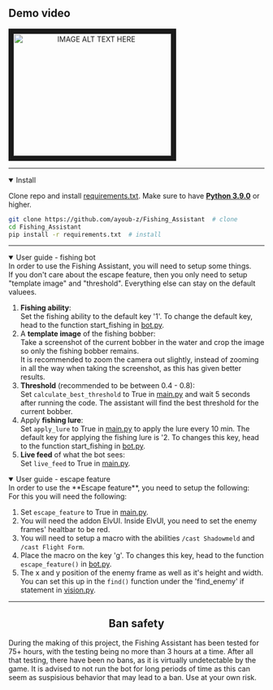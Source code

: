 ## Demo video

<a align="center" href="http://www.youtube.com/watch?feature=player_embedded&v=81YQVH4vXec
" target="_blank"><img src="http://img.youtube.com/vi/81YQVH4vXec/0.jpg" 
alt="IMAGE ALT TEXT HERE" width="310" height="240" border="10" /></a>


---

<details open>
<summary>Install</summary>
 
Clone repo and install [requirements.txt](https://github.com/ayoub-z/Fishing_Assistant/blob/master/requirements.txt). Make sure to have [**Python 3.9.0**](https://www.python.org/downloads) or higher.

```bash
git clone https://github.com/ayoub-z/Fishing_Assistant  # clone
cd Fishing_Assistant
pip install -r requirements.txt  # install
```
  
</details>

---

<details open>
<summary>User guide - fishing bot</summary>
In order to use the Fishing Assistant, you will need to setup some things. <br>
If you don't care about the escape feature, then you only need to setup "template image" and "threshold". Everything else can stay on the default valuees.  

1. **Fishing ability**: <br>
   Set the fishing ability to the default key '1'. To change the default key, head to the function start_fishing in [bot.py](https://github.com/ayoub-z/Fishing_Assistant/blob/master/main.py).
2. A **template image** of the fishing bobber: <br>
   Take a screenshot of the current bobber in the water and crop the image so only the fishing bobber remains.<br>
   It is recommended to zoom the camera out slightly, instead of zooming in all the way when taking the screenshot, as this has given better results.
3. **Threshold** (recommended to be between 0.4 - 0.8): <br>
   Set `calculate_best_threshold` to True in [main.py](https://github.com/ayoub-z/Fishing_Assistant/blob/master/main.py) and wait 5 seconds after running the code. The assistant will find the best threshold for the current bobber.
4. Apply **fishing lure**: <br>
   Set `apply_lure` to True in [main.py](https://github.com/ayoub-z/Fishing_Assistant/blob/master/main.py) to apply the lure every 10 min. The default key for applying the fishing lure is '2. To changes this key, head to the function start_fishing in [bot.py](https://github.com/ayoub-z/Fishing_Assistant/blob/master/main.py).
5. **Live feed** of what the bot sees: <br>
   Set `live_feed` to True in [main.py](https://github.com/ayoub-z/Fishing_Assistant/blob/master/main.py).
</details>

<details open>
<summary>User guide - escape feature</summary>  
In order to use the **Escape feature**, you need to setup the following: <br>
For this you will need the following: <br>
  
1. Set `escape_feature` to True in [main.py](https://github.com/ayoub-z/Fishing_Assistant/blob/master/main.py). <br>
2. You will need the addon ElvUI. Inside ElvUI, you need to set the enemy frames' healtbar to be red. <br>
3. You will need to setup a macro with the abilities `/cast Shadowmeld` and `/cast Flight Form`. <br>
4. Place the macro on the key 'g'. To changes this key, head to the function `escape_feature()` in [bot.py](https://github.com/ayoub-z/Fishing_Assistant/blob/master/main.py).<br>
5. The x and y position of the enemy frame as well as it's height and width. You can set this up in the `find()` function under the 'find_enemy' if statement in [vision.py](https://github.com/ayoub-z/Fishing_Assistant/blob/master/vision.py).
  
---
 </details> 
 
 ## <div align="center">Ban safety</div>
 During the making of this project, the Fishing Assistant has been tested for 75+ hours, with the testing being no more than 3 hours at a time. After all that testing, there have been no bans, as it is virtually undetectable by the game. It is advised to not run the bot for long periods of time as this can seem as suspisious behavior that may lead to a ban. Use at your own risk.
